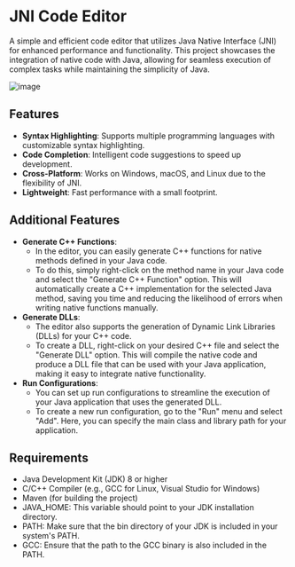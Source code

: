 # JNI Code Editor

A simple and efficient code editor that utilizes Java Native Interface (JNI) for enhanced performance and functionality. This project showcases the integration of native code with Java, allowing for seamless execution of complex tasks while maintaining the simplicity of Java.


![image](https://github.com/user-attachments/assets/127cbc4d-5b36-46cb-85b6-0a0d68a351b3)

## Features

- **Syntax Highlighting**: Supports multiple programming languages with customizable syntax highlighting.
- **Code Completion**: Intelligent code suggestions to speed up development.
- **Cross-Platform**: Works on Windows, macOS, and Linux due to the flexibility of JNI.
- **Lightweight**: Fast performance with a small footprint.

## Additional Features

- **Generate C++ Functions**: 
  - In the editor, you can easily generate C++ functions for native methods defined in your Java code. 
  - To do this, simply right-click on the method name in your Java code and select the "Generate C++ Function" option. This will automatically create a C++ implementation for the selected Java method, saving you time and reducing the likelihood of errors when writing native functions manually.
- **Generate DLLs**: 
  - The editor also supports the generation of Dynamic Link Libraries (DLLs) for your C++ code.
  - To create a DLL, right-click on your desired C++ file and select the "Generate DLL" option. This will compile the native code and produce a DLL file that can be used with your Java application, making it easy to integrate native functionality.
- **Run Configurations**: 
  - You can set up run configurations to streamline the execution of your Java application that uses the generated DLL.
  - To create a new run configuration, go to the "Run" menu and select "Add". Here, you can specify the main class and library path for your application.

## Requirements

- Java Development Kit (JDK) 8 or higher
- C/C++ Compiler (e.g., GCC for Linux, Visual Studio for Windows)
- Maven (for building the project)
- JAVA_HOME: This variable should point to your JDK installation directory.
- PATH: Make sure that the bin directory of your JDK is included in your system's PATH.
- GCC: Ensure that the path to the GCC binary is also included in the PATH.
